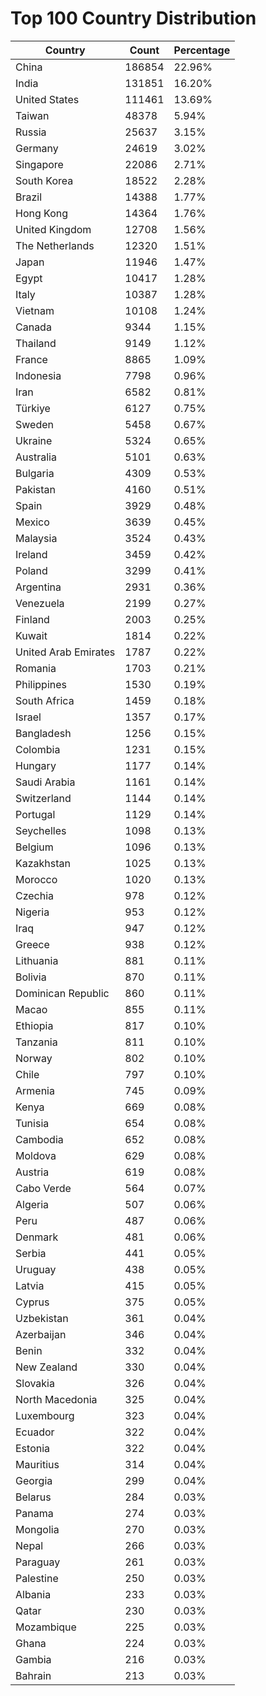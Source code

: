 # Top 100 Country Distribution
| Country | Count | Percentage |
|----|----|----|
| China | 186854 | 22.96% |
| India | 131851 | 16.20% |
| United States | 111461 | 13.69% |
| Taiwan | 48378 | 5.94% |
| Russia | 25637 | 3.15% |
| Germany | 24619 | 3.02% |
| Singapore | 22086 | 2.71% |
| South Korea | 18522 | 2.28% |
| Brazil | 14388 | 1.77% |
| Hong Kong | 14364 | 1.76% |
| United Kingdom | 12708 | 1.56% |
| The Netherlands | 12320 | 1.51% |
| Japan | 11946 | 1.47% |
| Egypt | 10417 | 1.28% |
| Italy | 10387 | 1.28% |
| Vietnam | 10108 | 1.24% |
| Canada | 9344 | 1.15% |
| Thailand | 9149 | 1.12% |
| France | 8865 | 1.09% |
| Indonesia | 7798 | 0.96% |
| Iran | 6582 | 0.81% |
| Türkiye | 6127 | 0.75% |
| Sweden | 5458 | 0.67% |
| Ukraine | 5324 | 0.65% |
| Australia | 5101 | 0.63% |
| Bulgaria | 4309 | 0.53% |
| Pakistan | 4160 | 0.51% |
| Spain | 3929 | 0.48% |
| Mexico | 3639 | 0.45% |
| Malaysia | 3524 | 0.43% |
| Ireland | 3459 | 0.42% |
| Poland | 3299 | 0.41% |
| Argentina | 2931 | 0.36% |
| Venezuela | 2199 | 0.27% |
| Finland | 2003 | 0.25% |
| Kuwait | 1814 | 0.22% |
| United Arab Emirates | 1787 | 0.22% |
| Romania | 1703 | 0.21% |
| Philippines | 1530 | 0.19% |
| South Africa | 1459 | 0.18% |
| Israel | 1357 | 0.17% |
| Bangladesh | 1256 | 0.15% |
| Colombia | 1231 | 0.15% |
| Hungary | 1177 | 0.14% |
| Saudi Arabia | 1161 | 0.14% |
| Switzerland | 1144 | 0.14% |
| Portugal | 1129 | 0.14% |
| Seychelles | 1098 | 0.13% |
| Belgium | 1096 | 0.13% |
| Kazakhstan | 1025 | 0.13% |
| Morocco | 1020 | 0.13% |
| Czechia | 978 | 0.12% |
| Nigeria | 953 | 0.12% |
| Iraq | 947 | 0.12% |
| Greece | 938 | 0.12% |
| Lithuania | 881 | 0.11% |
| Bolivia | 870 | 0.11% |
| Dominican Republic | 860 | 0.11% |
| Macao | 855 | 0.11% |
| Ethiopia | 817 | 0.10% |
| Tanzania | 811 | 0.10% |
| Norway | 802 | 0.10% |
| Chile | 797 | 0.10% |
| Armenia | 745 | 0.09% |
| Kenya | 669 | 0.08% |
| Tunisia | 654 | 0.08% |
| Cambodia | 652 | 0.08% |
| Moldova | 629 | 0.08% |
| Austria | 619 | 0.08% |
| Cabo Verde | 564 | 0.07% |
| Algeria | 507 | 0.06% |
| Peru | 487 | 0.06% |
| Denmark | 481 | 0.06% |
| Serbia | 441 | 0.05% |
| Uruguay | 438 | 0.05% |
| Latvia | 415 | 0.05% |
| Cyprus | 375 | 0.05% |
| Uzbekistan | 361 | 0.04% |
| Azerbaijan | 346 | 0.04% |
| Benin | 332 | 0.04% |
| New Zealand | 330 | 0.04% |
| Slovakia | 326 | 0.04% |
| North Macedonia | 325 | 0.04% |
| Luxembourg | 323 | 0.04% |
| Ecuador | 322 | 0.04% |
| Estonia | 322 | 0.04% |
| Mauritius | 314 | 0.04% |
| Georgia | 299 | 0.04% |
| Belarus | 284 | 0.03% |
| Panama | 274 | 0.03% |
| Mongolia | 270 | 0.03% |
| Nepal | 266 | 0.03% |
| Paraguay | 261 | 0.03% |
| Palestine | 250 | 0.03% |
| Albania | 233 | 0.03% |
| Qatar | 230 | 0.03% |
| Mozambique | 225 | 0.03% |
| Ghana | 224 | 0.03% |
| Gambia | 216 | 0.03% |
| Bahrain | 213 | 0.03% |
